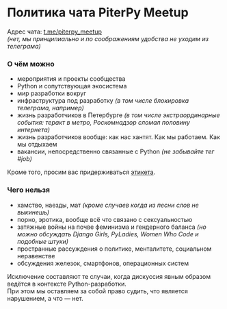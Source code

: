 # Политика чата PiterPy Meetup

Адрес чата: [t.me/piterpy_meetup](https://t.me/piterpy_meetup)  
_(нет, мы принципиально и по соображениям удобства не уходим из телеграма)_

### О чём можно

- мероприятия и проекты сообщества
- Python и сопутствующая экосистема
- мир разработки вокруг
- инфраструктура под разработку _(в том числе блокировка телеграма, например)_
- жизнь разработчиков в Петербурге _(в том числе экстраординарные события: теракт в метро, Роскомнадзор сломал половину интернета)_
- жизнь разработчиков вообще: как нас хантят. Как мы работаем. Как мы отдыхаем  
- вакансии, непосредственно связанные с Python _(не забывайте тег #job)_

Кроме того, просим вас придерживаться [этикета](https://medium.com/@nazarov_tech/%D1%8D%D1%82%D0%B8%D0%BA%D0%B5%D1%82-%D1%8D%D0%BF%D0%BE%D1%85%D0%B8-%D0%BC%D0%B5%D1%81%D1%81%D0%B5%D0%BD%D0%B4%D0%B6%D0%B5%D1%80%D0%BE%D0%B2-%D0%B4%D0%B5%D1%81%D1%8F%D1%82%D1%8C-%D0%B7%D0%BE%D0%BB%D0%BE%D1%82%D1%8B%D1%85-%D0%BF%D1%80%D0%B0%D0%B2%D0%B8%D0%BB-%D0%BE%D0%B1%D1%89%D0%B5%D0%BD%D0%B8%D1%8F-%D0%B2-%D1%87%D0%B0%D1%82%D0%B5-c158b6b488cc).

### Чего нельзя

- хамство, наезды, мат _(кроме случаев когда из песни слов не выкинешь)_
- порно, эротика, вообще всё что связано с сексуальностью
- затяжные войны на почве феминизма и гендерного баланса _(но можно обсуждать Django Girls, PyLadies, Women Who Code и подобные штуки)_
- пространные рассуждения о политике, менталитете, социальном неравенстве
- обсуждения железок, смартфонов, операционных систем

Исключение составляют те случаи, когда дискуссия явным образом ведётся в контексте Python-разработки.  
При этом мы оставляем за собой право судить, что является нарушением, а что — нет.  
